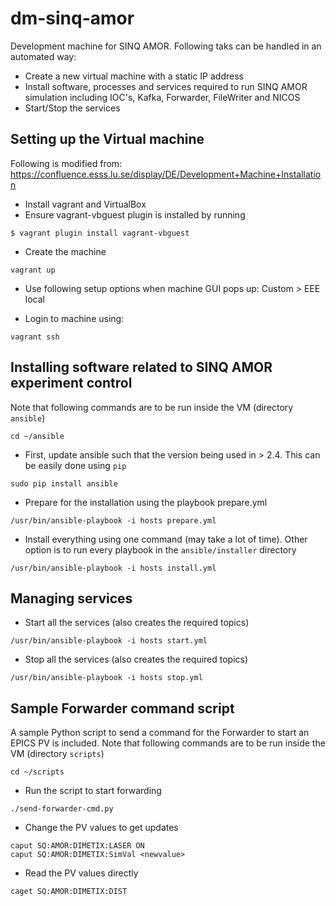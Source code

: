 # dm-sinq-amor
Development machine for SINQ AMOR. Following taks can be handled in an automated way:
- Create a new virtual machine with a static IP address
- Install software, processes and services required to run SINQ AMOR simulation including IOC's, Kafka, Forwarder, FileWriter and NICOS
- Start/Stop the services

## Setting up the Virtual machine
Following is modified from: https://confluence.esss.lu.se/display/DE/Development+Machine+Installation
- Install vagrant and VirtualBox
- Ensure vagrant-vbguest plugin is installed by running
```
$ vagrant plugin install vagrant-vbguest
```

- Create the machine
```
vagrant up
```

- Use following setup options when machine GUI pops up: Custom > EEE local

- Login to machine using:
```
vagrant ssh
```

## Installing software related to SINQ AMOR experiment control
Note that following commands are to be run inside the VM (directory `ansible`)
```
cd ~/ansible
```

- First, update ansible such that the version being used in > 2.4. This can be easily done using `pip`
```
sudo pip install ansible
```

- Prepare for the installation using the playbook prepare.yml
```
/usr/bin/ansible-playbook -i hosts prepare.yml
```

- Install everything using one command (may take a lot of time). Other option is to run every playbook in the `ansible/installer` directory
```
/usr/bin/ansible-playbook -i hosts install.yml
```

## Managing services
- Start all the services (also creates the required topics)
```
/usr/bin/ansible-playbook -i hosts start.yml
```

- Stop all the services (also creates the required topics)
```
/usr/bin/ansible-playbook -i hosts stop.yml
```

## Sample Forwarder command script
A sample Python script to send a command for the Forwarder to start an EPICS PV is included. Note that following commands are to be run inside the VM (directory `scripts`)
```
cd ~/scripts
```

- Run the script to start forwarding
```
./send-forwarder-cmd.py
```

- Change the PV values to get updates
```
caput SQ:AMOR:DIMETIX:LASER ON
caput SQ:AMOR:DIMETIX:SimVal <newvalue>
```

- Read the PV values directly
```
caget SQ:AMOR:DIMETIX:DIST
```
